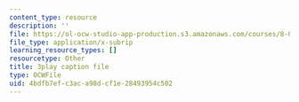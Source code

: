 ```yaml
---
content_type: resource
description: ''
file: https://ol-ocw-studio-app-production.s3.amazonaws.com/courses/8-01sc-classical-mechanics-fall-2016/4bdfb7efc3aca98dcf1e28493954c502_gl9c9qJRqcM.srt
file_type: application/x-subrip
learning_resource_types: []
resourcetype: Other
title: 3play caption file
type: OCWFile
uid: 4bdfb7ef-c3ac-a98d-cf1e-28493954c502
---
```

